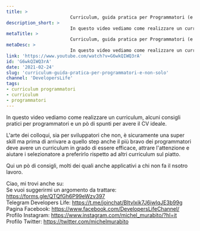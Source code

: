 ```yaml
---
title: > 
                        Curriculum, guida pratica per Programmatori (e non solo)
description_short: > 
                        In questo video vediamo come realizzare un curriculum, alcuni consigli pratici per programmatori e un pò di spunti per avere il CV ...
metaTitle: > 
                        Curriculum, guida pratica per Programmatori (e non solo)
metaDesc: > 
                        In questo video vediamo come realizzare un curriculum, alcuni consigli pratici per programmatori e un pò di spunti per avere il CV ...
link: 'https://www.youtube.com/watch?v=G6wkQIWQ3rA'
id: 'G6wkQIWQ3rA'
date: '2021-02-24'
slug: 'curriculum-guida-pratica-per-programmatori-e-non-solo'
channel: 'DevelopersLife'
tags: 
- curriculum programmatori
- curriculum
- programmatori
---
```

In questo video vediamo come realizzare un curriculum, alcuni consigli pratici per programmatori e un pò di spunti per avere il CV ideale.  
  
L'arte dei colloqui, sia per sviluppatori che non, è sicuramente una super skill ma prima di arrivare a quello step anche il più bravo dei programmatori deve avere un curriculum in grado di essere efficace, attrare l'attenzione e aiutare i selezionatore a preferirlo rispetto ad altri curriculum sul piatto.  
  
Qui un pò di consigli, molti dei quali anche applicativi a chi non fa il nsotro lavoro.  
  
Ciao, mi trovi anche su:  
Se vuoi suggerirmi un argomento da trattare: https://forms.gle/QTQfGh6P99eWzv397  
Telegram Developers Life: https://t.me/joinchat/BItvlxik7J6iwIqJE3b99g  
Pagina Facebook: https://www.facebook.com/DevelopersLifeChannel/  
Profilo Instagram: https://www.instagram.com/michel_murabito/?hl=it  
Profilo Twitter: https://twitter.com/michelmurabito